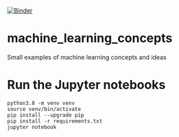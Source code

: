 [![Binder](https://mybinder.org/badge_logo.svg)](https://mybinder.org/v2/gh/perellonieto/machine_learning_concepts/master)

# machine_learning_concepts
Small examples of machine learning concepts and ideas

# Run the Jupyter notebooks

```
python3.8 -m venv venv
source venv/bin/activate
pip install --upgrade pip
pip install -r requirements.txt
jupyter notebook
```
